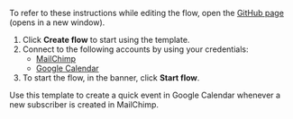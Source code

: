 To refer to these instructions while editing the flow, open the [GitHub page](https://github.com/ot4i/app-connect-templates/tree/main/resources/markdown/Create%20a%20quick%20event%20in%20Google%20Calendar%20when%20a%20new%20subscriber%20is%20created%20in%20MailChimp_instructions.md) (opens in a new window).

1. Click **Create flow** to start using the template.
2. Connect to the following accounts by using your credentials:
   - [MailChimp](https://www.ibm.com/docs/en/app-connect/containers_cd?topic=apps-mailchimp) 
   - [Google Calendar](https://www.ibm.com/docs/en/app-connect/containers_cd?topic=apps-googlecalendar)
3. To start the flow, in the banner, click **Start flow**.

Use this template to create a quick event in Google Calendar whenever a new subscriber is created in MailChimp.



